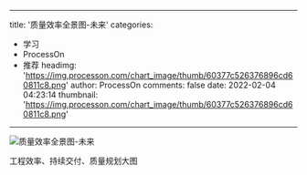 
---
title: '质量效率全景图-未来'
categories: 
 - 学习
 - ProcessOn
 - 推荐
headimg: 'https://img.processon.com/chart_image/thumb/60377c526376896cd60811c8.png'
author: ProcessOn
comments: false
date: 2022-02-04 04:23:14
thumbnail: 'https://img.processon.com/chart_image/thumb/60377c526376896cd60811c8.png'
---

<div>   
<img class="thumb" alt="质量效率全景图-未来" src="https://img.processon.com/chart_image/thumb/60377c526376896cd60811c8.png" referrerpolicy="no-referrer">
<p>工程效率、持续交付、质量规划大图</p>  
</div>
            